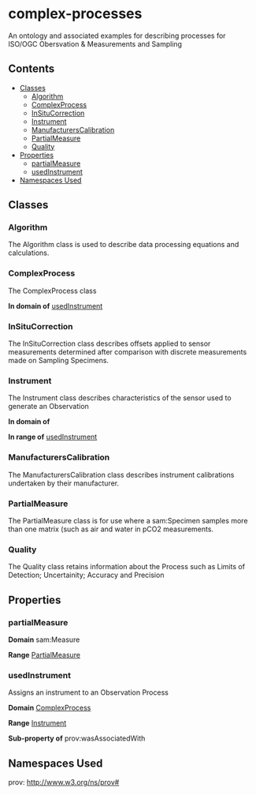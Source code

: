 # complex-processes
An ontology and associated examples for describing processes for ISO/OGC Obersvation &amp; Measurements and Sampling
## Contents
- [Classes](#classes)
    - [Algorithm](#algorithm)
    - [ComplexProcess](#complexprocess)
    - [InSituCorrection](#insitucorrection)
    - [Instrument](#instrument)
    - [ManufacturersCalibration](#manufacturerscalibration)
    - [PartialMeasure](#partialmeasure)
    - [Quality](#quality)
- [Properties](#properties)
    - [partialMeasure](#partialmeasure)
    - [usedInstrument](#usedInstrument)
- [Namespaces Used](#namespaces-used)

## Classes
### Algorithm
The Algorithm class is used to describe data processing equations and calculations.
### ComplexProcess
The ComplexProcess class

**In domain of** [usedInstrument](#usedinstrument)

### InSituCorrection
The InSituCorrection class describes offsets applied to sensor measurements determined after comparison with discrete measurements made on Sampling Specimens.
### Instrument
The Instrument class describes characteristics of the sensor used to generate an Observation

**In domain of** 

**In range of** [usedInstrument](#usedinstrument)

### ManufacturersCalibration
The ManufacturersCalibration class describes instrument calibrations undertaken by their manufacturer.
### PartialMeasure
The PartialMeasure class is for use where a sam:Specimen samples more than one matrix (such as air and water in pCO2 measurements.
### Quality
The Quality class retains information about the Process such as Limits of Detection; Uncertainity; Accuracy and Precision
## Properties
### partialMeasure

**Domain** sam:Measure

**Range** [PartialMeasure](#partialmeasure)

### usedInstrument
Assigns an instrument to an Observation Process

**Domain** [ComplexProcess](#complexprocess)

**Range** [Instrument](#instrument)

**Sub-property of** prov:wasAssociatedWith

## Namespaces Used
prov: http://www.w3.org/ns/prov#
